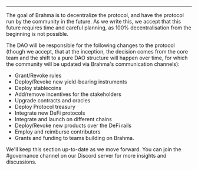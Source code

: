 ---

The goal of Brahma is to decentralize the protocol, and have the protocol run by the community in the future. As we write this, we accept that this future requires time and careful planning, as 100% decentralisation from the beginning is not possible.

The DAO will be responsible for the following changes to the protocol (though we accept, that at the inception, the decision comes from the core team and the shift to a pure DAO structure will happen over time, for which the community will be updated via Brahma's communication channels):

- Grant/Revoke rules
- Deploy/Revoke new yield-bearing instruments
- Deploy stablecoins
- Add/remove incentives for the stakeholders
- Upgrade contracts and oracles
- Deploy Protocol treasury
- Integrate new DeFi protocols
- Integrate and launch on different chains
- Deploy/Revoke new products over the DeFi rails
- Employ and reimburse contributors
- Grants and funding to teams building on Brahma.

We'll keep this section up-to-date as we move forward. You can join the #governance channel on our Discord server for more insights and discussions.
